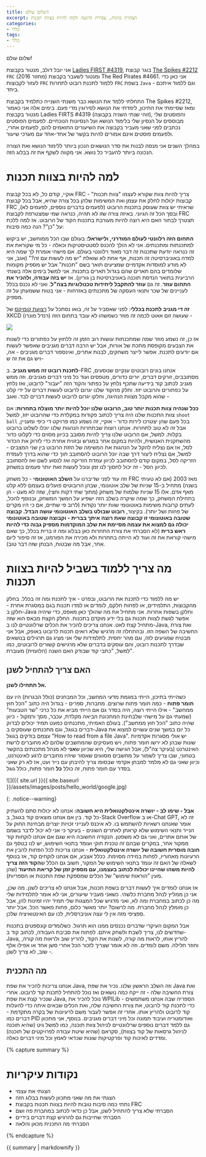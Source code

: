 ```yaml
---
title: שלום עולם!
excerpt: הצהרת כוונות, צפירת הרגעה ולמה להיות בצוות תכנות
categories:
- כללי
tags:
- כללי
---
```


שלום עולם!

אני יובל דולב, מנטור בקבוצת [Ladies FIRST #4319](https://www.facebook.com/LadiesFIRST4319), בוגר קבוצת [The Spikes #2212](https://www.facebook.com/Spikes2212) `FRC`  (מחזור 2016) ומנטור לשעבר בקבוצת The Red Pirates #4661. אני כאן כדי לעזור לקבוצות `FRC` ללמוד לתכנת רובוט לתחרות `FRC` בשפת `Java` - וגם ללמוד איתכם ביחד.

התחלתי ללמד את הנושא כבר משנתי השנייה כתלמיד בקבוצת The Spikes #2212, ומאז שסיימתי את התיכון, לימדתי את הנושא לסירוגין מדי פעם. בימים אלה אני כאמור מנטור בקבוצת Ladies FIRTS #4319 (זוהי שנתי השניה בקבוצה), והפוסטים שלי מבוססים על הנסיון שלי בלימוד הנושא ועל הנסיונות הנוכחיים. לפעמים הפוסטים נכתבים לפני שאני מעביר בקבוצה את השיעורים התואמים להם, לפעמים אחרי, ולפעמים פוסטים אינם אמורים להיות בקשר של אחד-אחד עם מערכי שיעור.

במהלך השנים אני מנסה לבנות את סדר הנושאים הנכון ביותר ללימוד הנושא ואת הצורה הנכונה ביותר להעביר כל נושא. אני מקווה לשקף את זה בבלוג הזה.

# למה להיות בצוות תכנות

אוקיי, קודם כל, לא בכל קבוצת FRC צריך להיות צוות שקורא לעצמו "צוות תכנות" - קבוצות יכולות לחלק את עצמן ואת המשימות שלהן בכל צורה שהיא, אבל בכל קבוצת FRC שראיתי יש צוות שעוסק בתכנות הרובוט (לפעמים בדברים נוספים, לפעמים לא), ובסך הכל זה הגיוני. באיזה צורה שזו לא תהיה, כנראה שמי שמצטרפת לקבוצת FRC תצטרך לבחור האם היא רוצה להיות מעורבת בתכנות הקוד של הרובוט. אז למה ללכת על "כן"? הנה כמה סיבות:

**התחום הזה רלוונטי לעולם המודרני, ולישראל:** בעולם שבו הכל ממוחשב, יש ביקוש למתכנתות ומתכנתים. אני לא הולך להכנס לסטטיסטיקות וכאלה - כל מי שקוראת את זה כנראה יודעת שתכנות זה דבר מאוד רלוונטי בעולם. אם מישהי אומרת לך שמה היא למדה באוניברסיטה זה תכנות, אף אחת לא שואלת "יש מה לעשות עם זה?" (אגב, אני לא מודע למוסדות אקדמיים שמציעים תואר בשם "תכנות" אבל יש מספיק מקומות שלומדים בהם תארים שהם בגדול תארים בתכנות. אני למשל בימים אלה בשנתי הרביעית בתואר הנדסת תוכנה באוניברסיטת בן גוריון). אז **יש בזה עבודה, ולהכיר את התחום עוזר**. זה גם **עוזר להתקבל ליחידות טכנולוגיות בצה"ל**. ואני לא נכנס בכלל לעניינים של שכר ותנאי העסקה של מתכנתים באזרחות - אני בטוח ששמעתן על זה מספיק.

**זה די מגניב לתכנת בכללי**: לפני שאסביר על זה, בואו נסתכל על [רצועת קומיקס](https://xkcd.com/722/) של XKCD (רנדל מונרו) שעושה זום אאוט לכמה זה מוזר כשמשהו לא עובד בתחום הזה - 

![](https://imgs.xkcd.com/comics/computer_problems.png)

אז כן, זה נשמע מוזר שמה שמתכנתות עושות רוב הזמן זה ללחוץ על כפתורים כדי לשנות את הצבעים מקופסת מתכת של אורות, אבל יש הרבה דברים מגניבים שאפשר לעשות אם יודעים לתכנת. אפשר לייצר משחקים, לבנות אתרים, ואינספור דברים מגניבים - אה, ויש גם את זה ש-

**לתכנת רובוט זה ממש מגניב**. ב-FRC אנחנו בונים רובוטים ענקיים שנוסעים, מסתובבים, זורקים דברים, יורים כדורים, מטפסים ועוד כל מיני דברים מגניבים. וזה ממש מגניב לכתוב קוד בידיעה שתכף נלחץ על כפתור והקוד הזה "יעבור" לרובוט, ואז נלחץ על כפתורים והרובוט יזוז. וחלק מהקוד שלנו יגרום לרובוט לעשות דברים על ידי קלט שהוא מקבל מצוות הנהיגה, וחלקו יגרום לרובוט לעשות דברים לבד. ואגב -

**ככל שנהיה צוות תכנות יותר טוב, הרובוט שלנו יוכל להיות יותר מוצלח בתחרות:** אם צוות התכנות שלנו היה צריך לכתוב פקודות במקלדת כדי שהרובוט יזוז, למשל `shoot ball` בכל פעם שהן יצטרכו לירות כדור - אוקיי, זה נשמע כמו פרויקט די כיפי ומעניין, אבל זה לא טוב לתחרות. אנחנו רוצות שבתחרות הנהגות שלנו יוכלו לשלוט ברובוט בקלות. למשל, אם הרובוט שלנו צריך להיות מסובב בכיוון מסוים כדי לקלוט כדור מהשחקנית האנושית, ולהיות במקום אחר במגרש ובזווית אחרת כדי לזרוק את הכדור לסל, אז אם נצליח להקל על הנהגות את המשימה של הזזת הרובוט בין שני המצבים - למשל, אם נצליח ליצור דרך שבה יוכל הרובוט להסתובב *תוך כדי* שהוא בדרך לעמדת הזריקה לסל, במקום קודם להסתובב לכיוון עמדת הזריקה *ואז* לנסוע לשם *ואז* להסתובב לכיוון הסל - זה יכול לחסוך לנו זמן ונוכל לעשות זאת יותר פעמים במשחק.

וזה עוד לפני שדיברנו על **השלב האוטונומי** - כל משחק FRC מאז 2003 (אם לא טעיתי בשנה) מתחיל ב-15 שניות של שלב אוטונומי, שבהן הרובוטים פועלים בעצמם ללא קלט מאף אדם. אלו 15 שניות שלמות של משחק (מתוך שתי דקות וחצי), שזה לא מעט - הן בתחילת המשחק, כך שמה שיקרה בשלב הזה ישפיע על המשך המשחק, ובנוסף להכל, לעתים קרובות משימות באוטונומי שוות יותר נקודות (לרוב פי שתיים, אם כי היו מקרים של פחות ושל יותר). בקיצור, **רובוט שבולט בשלב האוטונומי עושה הבדל. קבוצה שטובה באוטונומי זו קבוצה שאת רוצה איתך בברית - וקבוצה שטובה באוטונומי יכולה גם למצוא את עצמה מסיימת את שלב המוקדמות מספיק גבוה כדי להיות ראש ברית** (לא הסברתי את צורת התחרות כאן בבלוג ומה זו ברית בכלל, כך שאם מישהי קוראת את זה ועוד לא הייתה בתחרות ולא מכירה את הפורמט, אז זה סיפור ליום אחר, אבל מה שבטוח, הבנתן שזה דבר טוב).

# מה צריך ללמוד בשביל להיות בצוות תכנות

יש מה ללמוד כדי לתכנת את הרובוט, ובפרט - איך לתכנת ומה זה בכלל. בחלק מהקבוצות, התלמידים, או לפחות חלקם, לומדים או למדו תכנות בגם במסגרת אחרת - חלקן ב-Java וחלקן בשפות אחרות. אני מתחיל את מה שהולך כאן מאפס, כדי שיהיה אפשר לגשת לצוות תכנות גם בלי ידע מוקדם בתכנות. החלק הקצת מבאס הוא שזה מתחיל קצת לאט. אנחנו צריכים להכיר את הכלים שרלוונטיים לנו ב-Java, ואת צורת החשיבה של השפה הזו. ובהתחלה זה מרגיש שלא רואים תכנות לרובוט באופק, אבל אני מבטיח שמגיעים לזה, וגם מהר יחסית. לתלמידות שלי אני מציג גם תרגילים בנושאים שבדרך לתכנות רובוט, והם עוסקים בדברים שלא מרגישים קשורים לרובוטים, כמו למשל, "כתבי קוד שבודק האם השנה (הלועזית) מעוברת".

## האם צריך להתחיל לשנן

**אל תתחילו לשנן.**

כשהייתי בתיכון, הייתי במגמת מדעי המחשב, וכל המבחנים (כולל הבגרות) היו עם **חומר פתוח** - כמה חומר פתוח שרוצים. מחברות, ספרים - בגדול היה כתוב "הכל חוץ ממחשב" - אילו הייתי רוצה, היה בסדר גם אם הייתי מביא את כל כרכי "שר הטבעות" (שמעתי גם על מישהי שלבחינת המתכונת הביאה מקלדת, עכבר, מסך ורמקול - כיוון שהיה כתוב "הכל חוץ ממחשב"). בעולם האמיתי, מתכנתים כמעט תמיד יכולים לבדוק דברים בגוגל, וגם מתכנתים שעוסקים ב-Java כל יום במשך שנים עשויים למצוא את עצמם בודקים בגוגל "How to read from a file Java". יש אולי מסגרות אקדמיות שונות שבהן לא ירשו חומר פתוח, ויש מעסיקים שהמחשבים שלהם לא מחוברים לרשת האינטרנט (בעיקר צה"ל), אבל הגישה שלי, היא שכיוון ש**אני** לא מנהל מתכנתים בהקשר בטחוני, שבו צריך לשמור על מחשבים מסווגים שאסור שיהיו מחוברים לרגע לאינטרנט, וכיוון שאני גם לא מלמד למבחן אקדמי שבסופו צריך להיבחן עם נייר ועט, אז לא רק שאני בסדר עם חומר פתוח, זה כולל **כל** חומר פתוח, כולל גוגל.

![]({{ site.url }}{{ site.baseurl }}/assets/images/posts/hello_world/google.jpg)

{: .notice--warning}

**אבל - שימו לב - יושרה אינטלקטואלית היא חשובה:** אנחנו לא יכולות סתם להעתיק כל קוד. בין אם אנחנו מוצאים קוד בגוגל, ב-Stack Overflow או ב-Chat GPT, זה לא אומר שאנחנו רשאיות להשתמש בו. לא איכנס לענייני זכויות יוצרים מבחינת החוק על הנייר ותנאי השימוש שלא קראתן לאתרים השונים - בעיקר כי אני לא יכול לדבר בשמם של אותם אתרים, ואני גם לא משפטן. הנקודה החשובה היא שגם אם אנחנו לוקחות קוד ממקור אחר, במקרים שבהם זה טכנית חוקי ועומד בתנאי השימוש, יש לנו *בנוסף* גם **חובה מוסרית חשובה של יושרה אינטלקטואלית** - אנחנו צריכות לכל הפחות להבין את הרעיונות מאחוריו, לפחות במידה מסוימת. ככלל אצבע, אם אנחנו לוקחים קוד, אז בנוסף לשאלה של האם זה עומד בתנאי השימוש של המקור, חשוב גם הכלל ש**הקוד הזה צריך להיות משהו שהיינו יכולות לכתוב בעצמנו, עם מספיק זמן של קריאת התיעוד** (שהן מעין "הוראות שימוש" של הכלים שמספקת שפת התכנות או הספריות).

אז אנחנו לומדים איך לעשות דברים בשפת תכנות, אבל אנחנו לא צריכים לשנן. מה שכן, אני כן ממליץ לנהל מחברת כלשהי. כשאני מעביר שיעורים, אני לא אומר לתלמידות שלי מה כן לכתוב במחברת ומה לא, ואני מדגיש שכל המצגות שלי תמיד יהיו זמינות להן, אבל כן מומלץ לנהל מחברת. מה לרשום? יותר מאשר כלום, פחות מאשר הכל. אבל יותר ספציפי מזה אין לי עצה אוניברסלית, לכו עם האינטואיציה שלכן.

אבל המקום העיקרי שדברים נכנסים ממנו הוא תרגול. כשלומדים קונספטים בתכנות שחדשים לנו, צריך לשבת ולשחק איתם. לפתוח את סביבת העבודה, לכתוב קוד ב-Java, להריץ אותו, לראות מה קורה, לשנות את הקוד, להריץ שוב ולראות מה קורה, וחוזר חלילה. משם לומדים. וזה לא אומר שצריך לזכור הכל אחרי סשן אחד או אפילו אלף - שוב, לא צריך לשנן. 

## מה התכנית

אנחנו צריכות להכיר את שפת Java, וזה השלב הראשון שלנו. נכיר את שפת Java ואת צורת החשיבה שלה - זה ייקח כמה נושאים ואז נוכל להתחיל לתכנת קוד לרובוט. אחרי שנכיר קצת את שפת Java, נוכל להכיר את WPILib - הספריה שבה אנחנו משתמשים כדי לתכנת קוד לרובוט, את צורת החשיבה שלה, ואת הכלים שבאים איתה כדי להעלות קוד לרובוט ולהריץ אותו. אחרי זה אפשר לעבור משם לרעיונות של בקרה מתקדמת - דברים כמו PID ואודומטריה ועיבוד תמונה וכל מיני דברים מגניבים. בנוסף, אני מתכוון גם ללמד דברים נוספים שרלוונטיים לניהול צוות תוכנה, כמו למשל גיט (שהיא תוכנה לניהול גרסאות של קוד בצוות), סקראם (שהיא שיטת עבודה לפרויקטים של תוכנה) ומדדים לאיכות קוד ופרקטיקות שונות שכדאי לאמץ וכל מיני דברים כאלה.

{% capture summary %}

# נקודות עיקריות

* הצגתי את עצמי
* הצגתי את מה שאני מתכוון לעשות בבלוג הזה
* נתתי כמה סיבות טובות להיות בצוות תכנות בקבוצת FRC
* הסברתי שלא צריך להתחיל לשנן, אבל כן כדאי לכתוב במחברת פה ושם
* הסברתי שחייבות גם להרגיש קצת דברים בידיים
* הסברתי מה התכנית מכאן והלאה

{% endcapture %}

<div class="notice">{{ summary | markdownify }}</div>